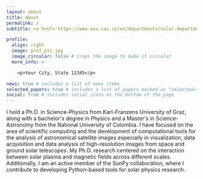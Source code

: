```yaml
---
layout: about
title: About
permalink: /
subtitle: <a href='https://www.asu.cas.cz/en/departments/solar-department'>Astronomical Institute of the Czech Academy of Science (Solar Department)</a>. Fričova 298, 251 65, Ondřejov, Czech Republic.

profile:
  align: right
  image: prof_pic.jpg
  image_circular: false # crops the image to make it circular
  more_info: >

    <p>Your City, State 12345</p>

news: true # includes a list of news items
selected_papers: true # includes a list of papers marked as "selected={true}"
social: true # includes social icons at the bottom of the page
---
```


I hold a Ph.D. in Science-Physics from Karl-Franzens University of Graz, along with a bachelor's degree in Physics and a Master's in Science-Astronomy from the National University of Colombia. I have focused on the area of scientific computing and the development of computational tools for the analysis of astronomical satellite images especially in visualization, data acquisition and data analysis of high-resolution images from space and ground solar telescopes. My Ph.D. research centered on the interaction between solar plasma and magnetic fields across different scales. Additionally, I am an active member of the SunPy collaboration, where I contribute to developing Python-based tools for solar physics research.
